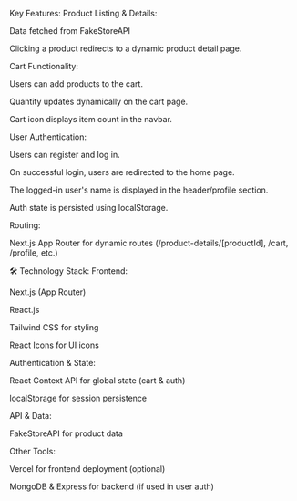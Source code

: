 Key Features: Product Listing & Details:

Data fetched from FakeStoreAPI

Clicking a product redirects to a dynamic product detail page.

Cart Functionality:

Users can add products to the cart.

Quantity updates dynamically on the cart page.

Cart icon displays item count in the navbar.

User Authentication:

Users can register and log in.

On successful login, users are redirected to the home page.

The logged-in user's name is displayed in the header/profile section.

Auth state is persisted using localStorage.

Routing:

Next.js App Router for dynamic routes (/product-details/[productId], /cart, /profile, etc.)

🛠️ Technology Stack: Frontend:

Next.js (App Router)

React.js

Tailwind CSS for styling

React Icons for UI icons

Authentication & State:

React Context API for global state (cart & auth)

localStorage for session persistence

API & Data:

FakeStoreAPI for product data

Other Tools:

Vercel for frontend deployment (optional)

MongoDB & Express for backend (if used in user auth)
